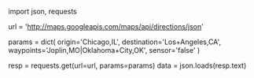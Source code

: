 import json, requests

url = 'http://maps.googleapis.com/maps/api/directions/json'

params = dict(
    origin='Chicago,IL',
    destination='Los+Angeles,CA',
    waypoints='Joplin,MO|Oklahoma+City,OK',
    sensor='false'
)

resp = requests.get(url=url, params=params)
data = json.loads(resp.text)